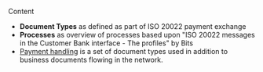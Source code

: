 Content

*  **Document Types** as defined as part of ISO 20022 payment exchange 
*  **Processes** as overview of processes based upon "ISO 20022 messages in the Customer Bank interface - The profiles" by Bits
*  [Payment handling](https://github.com/ISO20022/iso20022-docs-peppol/blob/master/processes/handling/index.adoc) is a set of document types used in addition to business documents flowing in the network.
